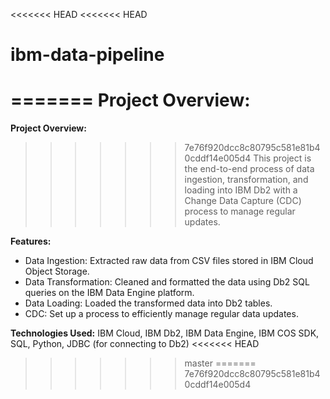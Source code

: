 <<<<<<< HEAD
<<<<<<< HEAD
# ibm-data-pipeline
=======
**Project Overview:**
=======
**Project Overview:** 
>>>>>>> 7e76f920dcc8c80795c581e81b40cddf14e005d4
This project is the end-to-end process of data ingestion, transformation, and loading into IBM Db2 with a Change Data Capture (CDC) process to manage regular updates.

**Features:**
- Data Ingestion: Extracted raw data from CSV files stored in IBM Cloud Object Storage.
- Data Transformation: Cleaned and formatted the data using Db2 SQL queries on the IBM Data Engine platform.
- Data Loading: Loaded the transformed data into Db2 tables.
- CDC: Set up a process to efficiently manage regular data updates.

**Technologies Used:** IBM Cloud, IBM Db2, IBM Data Engine, IBM COS SDK, SQL, Python, JDBC (for connecting to Db2)
<<<<<<< HEAD
>>>>>>> master
=======
>>>>>>> 7e76f920dcc8c80795c581e81b40cddf14e005d4
